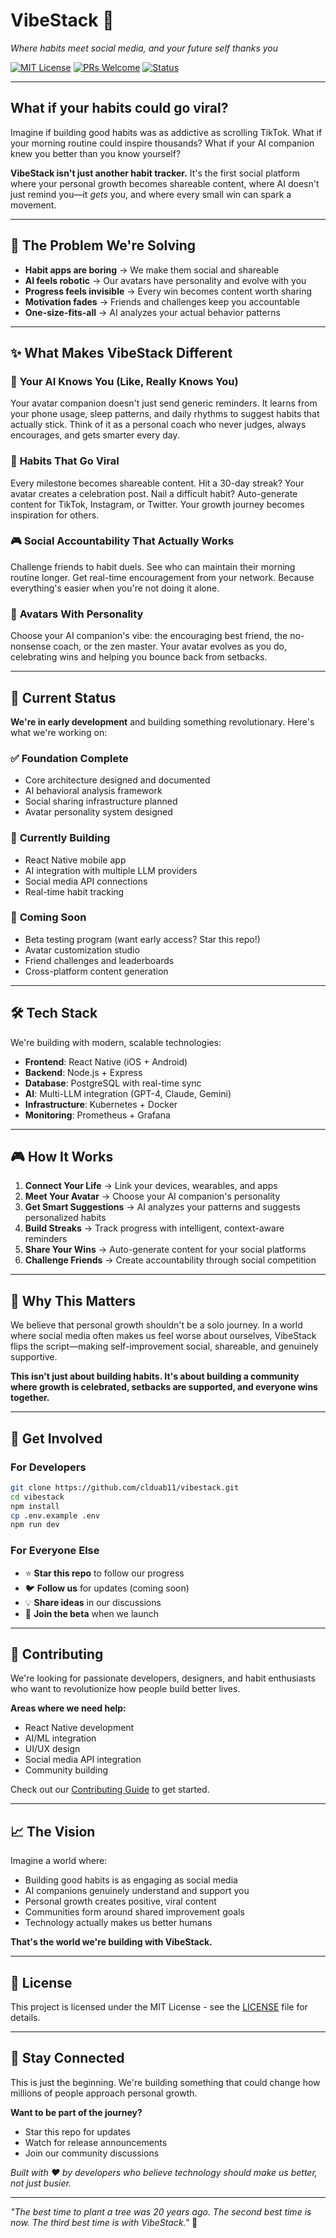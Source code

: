 # VibeStack 🚀

*Where habits meet social media, and your future self thanks you*

[![MIT License](https://img.shields.io/badge/License-MIT-green.svg)](https://choosealicense.com/licenses/mit/)
[![PRs Welcome](https://img.shields.io/badge/PRs-welcome-brightgreen.svg)](http://makeapullrequest.com)
[![Status](https://img.shields.io/badge/Status-Early%20Development-orange.svg)]()

---

## What if your habits could go viral?

Imagine if building good habits was as addictive as scrolling TikTok. What if your morning routine could inspire thousands? What if your AI companion knew you better than you know yourself?

**VibeStack isn't just another habit tracker.** It's the first social platform where your personal growth becomes shareable content, where AI doesn't just remind you—it *gets* you, and where every small win can spark a movement.

---

## 🎯 The Problem We're Solving

- **Habit apps are boring** → We make them social and shareable
- **AI feels robotic** → Our avatars have personality and evolve with you  
- **Progress feels invisible** → Every win becomes content worth sharing
- **Motivation fades** → Friends and challenges keep you accountable
- **One-size-fits-all** → AI analyzes your actual behavior patterns

---

## ✨ What Makes VibeStack Different

### 🧠 **Your AI Knows You** (Like, Really Knows You)
Your avatar companion doesn't just send generic reminders. It learns from your phone usage, sleep patterns, and daily rhythms to suggest habits that actually stick. Think of it as a personal coach who never judges, always encourages, and gets smarter every day.

### 📱 **Habits That Go Viral**
Every milestone becomes shareable content. Hit a 30-day streak? Your avatar creates a celebration post. Nail a difficult habit? Auto-generate content for TikTok, Instagram, or Twitter. Your growth journey becomes inspiration for others.

### 🎮 **Social Accountability That Actually Works**
Challenge friends to habit duels. See who can maintain their morning routine longer. Get real-time encouragement from your network. Because everything's easier when you're not doing it alone.

### 🎨 **Avatars With Personality**
Choose your AI companion's vibe: the encouraging best friend, the no-nonsense coach, or the zen master. Your avatar evolves as you do, celebrating wins and helping you bounce back from setbacks.

---

## 🚀 Current Status

**We're in early development** and building something revolutionary. Here's what we're working on:

### ✅ **Foundation Complete**
- Core architecture designed and documented
- AI behavioral analysis framework
- Social sharing infrastructure planned
- Avatar personality system designed

### 🔨 **Currently Building**
- React Native mobile app
- AI integration with multiple LLM providers
- Social media API connections
- Real-time habit tracking

### 🎯 **Coming Soon**
- Beta testing program (want early access? Star this repo!)
- Avatar customization studio
- Friend challenges and leaderboards
- Cross-platform content generation

---

## 🛠️ Tech Stack

We're building with modern, scalable technologies:

- **Frontend**: React Native (iOS + Android)
- **Backend**: Node.js + Express
- **Database**: PostgreSQL with real-time sync
- **AI**: Multi-LLM integration (GPT-4, Claude, Gemini)
- **Infrastructure**: Kubernetes + Docker
- **Monitoring**: Prometheus + Grafana

---

## 🎮 How It Works

1. **Connect Your Life** → Link your devices, wearables, and apps
2. **Meet Your Avatar** → Choose your AI companion's personality
3. **Get Smart Suggestions** → AI analyzes your patterns and suggests personalized habits
4. **Build Streaks** → Track progress with intelligent, context-aware reminders
5. **Share Your Wins** → Auto-generate content for your social platforms
6. **Challenge Friends** → Create accountability through social competition

---

## 🌟 Why This Matters

We believe that personal growth shouldn't be a solo journey. In a world where social media often makes us feel worse about ourselves, VibeStack flips the script—making self-improvement social, shareable, and genuinely supportive.

**This isn't just about building habits. It's about building a community where growth is celebrated, setbacks are supported, and everyone wins together.**

---

## 🚀 Get Involved

### For Developers
```bash
git clone https://github.com/clduab11/vibestack.git
cd vibestack
npm install
cp .env.example .env
npm run dev
```

### For Everyone Else
- ⭐ **Star this repo** to follow our progress
- 🐦 **Follow us** for updates (coming soon)
- 💡 **Share ideas** in our discussions
- 🧪 **Join the beta** when we launch

---

## 🤝 Contributing

We're looking for passionate developers, designers, and habit enthusiasts who want to revolutionize how people build better lives.

**Areas where we need help:**
- React Native development
- AI/ML integration
- UI/UX design
- Social media API integration
- Community building

Check out our [Contributing Guide](CONTRIBUTING.md) to get started.

---

## 📈 The Vision

Imagine a world where:
- Building good habits is as engaging as social media
- AI companions genuinely understand and support you
- Personal growth creates positive, viral content
- Communities form around shared improvement goals
- Technology actually makes us better humans

**That's the world we're building with VibeStack.**

---

## 📄 License

This project is licensed under the MIT License - see the [LICENSE](LICENSE) file for details.

---

## 🔮 Stay Connected

This is just the beginning. We're building something that could change how millions of people approach personal growth.

**Want to be part of the journey?**
- Star this repo for updates
- Watch for release announcements
- Join our community discussions

*Built with ❤️ by developers who believe technology should make us better, not just busier.*

---

*"The best time to plant a tree was 20 years ago. The second best time is now. The third best time is with VibeStack."* 🌱